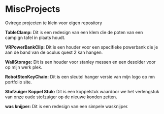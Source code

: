 # MiscProjects
Ovirege projecten te klein voor eigen repository

**TableClamp:**
Dit is een redesign van een klem die de poten van een campign tafel in plaats houdt.

**VRPowerBankClip:**
Dit is een houder voor een specifieke powerbank die je aan de band van de oculus quest 2 kan hangen.

**WallStorage:**
Dit is een houder voor stanley messen en een desolder voor op mijn werk plek.

**RobotStenKeyChain:**
Dit is een sleutel hanger versie van mijn logo op mn portfolio site.

**Stofzuiger Koppel Stuk:**
Dit is een koppelstuk waardoor we het verlengstuk van onze oude stofzuiger op de nieuwe konden zetten.

**was knijper:**
Dit is een redesign van een simpele wasknijper.
